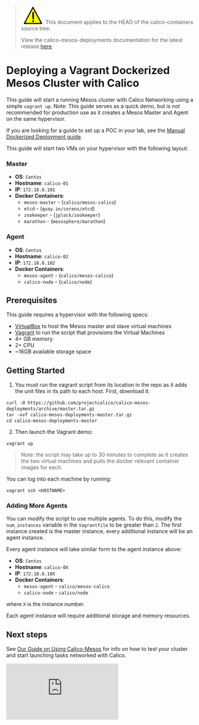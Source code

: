 <!--- master only -->
> ![warning](images/warning.png) This document applies to the HEAD of the calico-containers source tree.
>
> View the calico-mesos-deployments documentation for the latest release [here](https://github.com/projectcalico/calico-mesos-deployments/blob/0.26.0_N0.1.0_C0.1.3/DockerizedVagrant.md).
<!--- else
> You are viewing the calico-mesos-deployments documentation for release **release**.
<!--- end of master only -->

# Deploying a Vagrant Dockerized Mesos Cluster with Calico
This guide will start a running Mesos cluster with Calico Networking using a simple `vagrant up`. Note: This guide serves as a quick demo, but is not recommended for production use as it creates a Mesos Master and Agent on the same hypervisor.

If you are looking for a guide to set up a POC in your lab, see the [Manual Dockerized Deployment guide](DockerizedDeployment.md).

This guide will start two VMs on your hypervisor with the following layout:
### Master
 * **OS**: `Centos`
 * **Hostname**: `calico-01`
 * **IP**: `172.18.8.101`
 * **Docker Containers**:
	 * `mesos-master` - (`calico/mesos-calico`)
	 * `etcd` - (`quay.io/coreos/etcd`)
	 * `zookeeper` - (`jplock/zookeeper`)
	 * `marathon` - (`mesosphere/marathon`)

### Agent
 * **OS**: `Centos`
 * **Hostname**: `calico-02`
 * **IP**: `172.18.8.102`
 * **Docker Containers**:
	 * `mesos-agent` - (`calico/mesos-calico`)
	 * `calico-node` - (`calico/node`)

## Prerequisites

This guide requires a hypervisor with the following specs:

 * [VirtualBox][virtualbox] to host the Mesos master and slave virtual machines
 * [Vagrant][vagrant] to run the script that provisions the Virtual Machines
 * 4+ GB memory
 * 2+ CPU
 * ~16GB available storage space


## Getting Started
1. You must run the vagrant script from its location in the repo as it adds the unit files in its path to each host. First, download it:
```
curl -O https://github.com/projectcalico/calico-mesos-deployments/archive/master.tar.gz
tar -xvf calico-mesos-deployments-master.tar.gz
cd calico-mesos-deployments-master
```

2. Then launch the Vagrant demo:
```
vagrant up
```

>Note: the script may take up to 30 minutes to complete as it creates the two virtual machines and pulls the docker relevant container images for each.

You can log into each machine by running:
```
vagrant ssh <HOSTNAME>
```

### Adding More Agents
You can modify the script to use multiple agents. To do this, modify the `num_instances` variable
in the `Vagrantfile` to be greater than `2`.  The first instance created is the master instance, every 
additional instance will be an agent instance.

Every agent instance will take similar form to the agent instance above:

 * **OS**: `Centos`
 * **Hostname**: `calico-0X`
 * **IP**: `172.18.8.10X`
 * **Docker Containers**:
	 * `mesos-agent` - `calico/mesos-calico`
	 * `calico-node` - `calico/node`

where `X` is the instance number.
 
Each agent instance will require additional storage and memory resources.

## Next steps
See [Our Guide on Using Calico-Mesos](UsingCalicoMesos.md) for info on how to test your cluster and start launching tasks networked with Calico.

[virtualbox]: https://www.virtualbox.org/
[vagrant]: https://www.vagrantup.com/
[![Analytics](https://ga-beacon.appspot.com/UA-52125893-3/calico-containers/docs/mesos/DockerizedVagrant.md?pixel)](https://github.com/igrigorik/ga-beacon)
